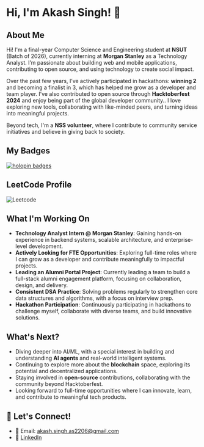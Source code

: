 # Hi, I'm Akash Singh! 👋

## About Me
Hi! I'm a final-year Computer Science and Engineering student at **NSUT** (Batch of 2026), currently interning at **Morgan Stanley** as a Technology Analyst. I’m passionate about building web and mobile applications, contributing to open source, and using technology to create social impact.

Over the past few years, I’ve actively participated in hackathons: **winning 2** and becoming a finalist in 3, which has helped me grow as a developer and team player. I’ve also contributed to open source through **Hacktoberfest 2024** and enjoy being part of the global developer community.. I love exploring new tools, collaborating with like-minded peers, and turning ideas into meaningful projects.

Beyond tech, I'm a **NSS volunteer**, where I contribute to community service initiatives and believe in giving back to society.

## My Badges
[![holopin badges](https://holopin.me/amoebasingh)](https://holopin.io/@amoebasingh)

## LeetCode Profile
![Leetcode](https://leetcard.jacoblin.cool/akash_singh_2k3?ext=heatmap)

## What I'm Working On
- **Technology Analyst Intern @ Morgan Stanley**: Gaining hands-on experience in backend systems, scalable architecture, and enterprise-level development.
- **Actively Looking for FTE Opportunities**: Exploring full-time roles where I can grow as a developer and contribute meaningfully to impactful projects.
- **Leading an Alumni Portal Project**: Currently leading a team to build a full-stack alumni engagement platform, focusing on collaboration, design, and delivery.
- **Consistent DSA Practice**: Solving problems regularly to strengthen core data structures and algorithms, with a focus on interview prep.
- **Hackathon Participation**: Continuously participating in hackathons to challenge myself, collaborate with diverse teams, and build innovative solutions.

## What's Next?
- Diving deeper into AI/ML, with a special interest in building and understanding **AI agents** and real-world intelligent systems.
- Continuing to explore more about the **blockchain** space, exploring its potential and decentralized applications.
- Staying involved in **open-source** contributions, collaborating with the community beyond Hacktoberfest.
- Looking forward to full-time opportunities where I can innovate, learn, and contribute to meaningful tech products.

## 💬 Let's Connect!
- 📧 Email: akash.singh.as2206@gmail.com
- 💼 [LinkedIn](https://www.linkedin.com/in/akash-singh-as2206/)
